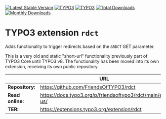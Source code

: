 [![Latest Stable Version](https://poser.pugx.org/friendsoftypo3/rdct/v/stable.svg)](https://extensions.typo3.org/extension/rdct/)
[![TYPO3](https://img.shields.io/badge/TYPO3-10-orange.svg?style=flat-square)](https://get.typo3.org/version/10)
[![TYPO3](https://img.shields.io/badge/TYPO3-9-orange.svg?style=flat-square)](https://get.typo3.org/version/9)
[![Total Downloads](https://poser.pugx.org/friendsoftypo3/rdct/d/total.svg)](https://packagist.org/packages/friendsoftypo3/rdct)
[![Monthly Downloads](https://poser.pugx.org/friendsoftypo3/rdct/d/monthly)](https://packagist.org/packages/friendsoftypo3/rdct)

# TYPO3 extension `rdct`

Adds functionality to trigger redirects based on the `&RDCT` GET parameter.

This is a very old and static "short-url" functionality previously part of TYPO3
Core until TYPO3 v8. The functionality has been moved into its own extension,
receiving its own public repository.

|                  | URL                                                       |
|------------------|-----------------------------------------------------------|
| **Repository:**  | https://github.com/FriendsOfTYPO3/rdct                    |
| **Read online:** | https://docs.typo3.org/p/friendsoftypo3/rdct/main/en-us/  |
| **TER:**         | https://extensions.typo3.org/extension/rdct               |

